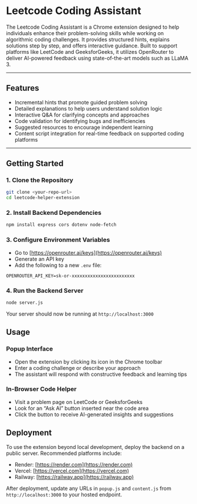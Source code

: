 # Leetcode Coding Assistant

The Leetcode Coding Assistant is a Chrome extension designed to help individuals enhance their problem-solving skills while working on algorithmic coding challenges. It provides structured hints, explains solutions step by step, and offers interactive guidance. Built to support platforms like LeetCode and GeeksforGeeks, it utilizes OpenRouter to deliver AI-powered feedback using state-of-the-art models such as LLaMA 3.

---

## Features

* Incremental hints that promote guided problem solving
* Detailed explanations to help users understand solution logic
* Interactive Q\&A for clarifying concepts and approaches
* Code validation for identifying bugs and inefficiencies
* Suggested resources to encourage independent learning
* Content script integration for real-time feedback on supported coding platforms

---

## Getting Started

### 1. Clone the Repository

```bash
git clone <your-repo-url>
cd leetcode-helper-extension
```

### 2. Install Backend Dependencies

```bash
npm install express cors dotenv node-fetch
```

### 3. Configure Environment Variables

* Go to [https://openrouter.ai/keys](https://openrouter.ai/keys)
* Generate an API key
* Add the following to a new `.env` file:

```env
OPENROUTER_API_KEY=sk-or-xxxxxxxxxxxxxxxxxxxxxxxx
```

### 4. Run the Backend Server

```bash
node server.js
```

Your server should now be running at `http://localhost:3000`

## Usage

### Popup Interface

* Open the extension by clicking its icon in the Chrome toolbar
* Enter a coding challenge or describe your approach
* The assistant will respond with constructive feedback and learning tips

### In-Browser Code Helper

* Visit a problem page on LeetCode or GeeksforGeeks
* Look for an “Ask AI” button inserted near the code area
* Click the button to receive AI-generated insights and suggestions

## Deployment

To use the extension beyond local development, deploy the backend on a public server. Recommended platforms include:

* Render: [https://render.com](https://render.com)
* Vercel: [https://vercel.com](https://vercel.com)
* Railway: [https://railway.app](https://railway.app)

After deployment, update any URLs in `popup.js` and `content.js` from `http://localhost:3000` to your hosted endpoint.

